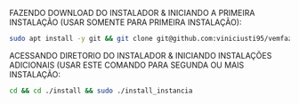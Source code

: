 FAZENDO DOWNLOAD DO INSTALADOR & INICIANDO A PRIMEIRA INSTALAÇÃO (USAR SOMENTE PARA PRIMEIRA INSTALAÇÃO):

```bash
sudo apt install -y git && git clone git@github.com:viniciusti95/vemfazer.git install && sudo chmod -R 777 ./install && cd ./install && sudo ./install_primaria
```

ACESSANDO DIRETORIO DO INSTALADOR & INICIANDO INSTALAÇÕES ADICIONAIS (USAR ESTE COMANDO PARA SEGUNDA OU MAIS INSTALAÇÃO:
```bash
cd && cd ./install && sudo ./install_instancia
```

